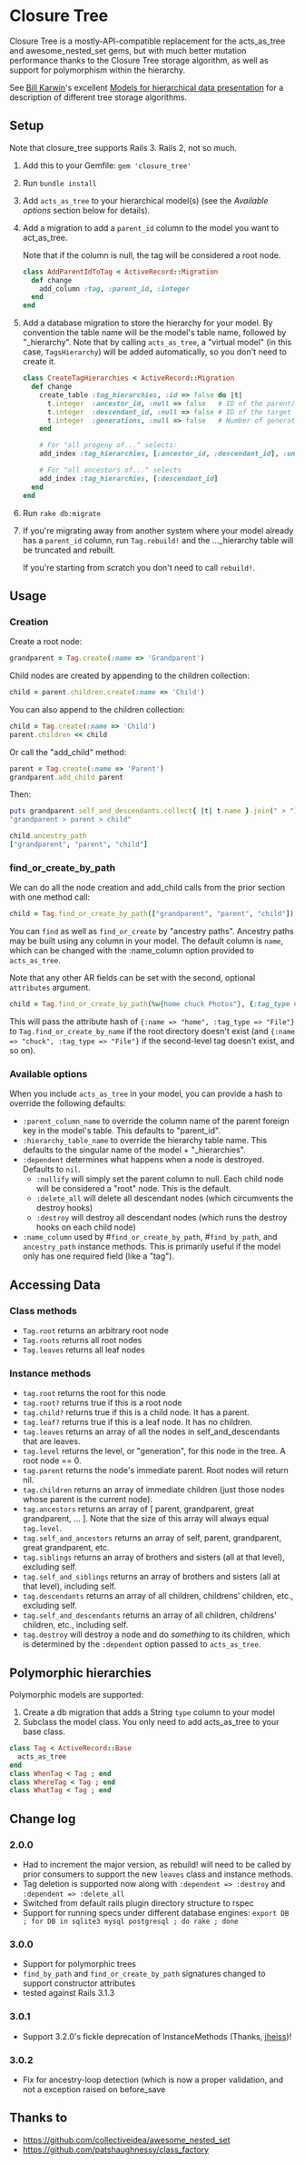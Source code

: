 # Closure Tree

Closure Tree is a mostly-API-compatible replacement for the
acts_as_tree and awesome_nested_set gems, but with much better
mutation performance thanks to the Closure Tree storage algorithm,
as well as support for polymorphism within the hierarchy.

See [Bill Karwin](http://karwin.blogspot.com/)'s excellent
[Models for hierarchical data presentation](http://www.slideshare.net/billkarwin/models-for-hierarchical-data)
for a description of different tree storage algorithms.

## Setup

Note that closure_tree supports Rails 3. Rails 2, not so much.

1.  Add this to your Gemfile: ```gem 'closure_tree'```

2.  Run ```bundle install```

3.  Add ```acts_as_tree``` to your hierarchical model(s) (see the <em>Available options</em> section below for details).

4.  Add a migration to add a ```parent_id``` column to the model you want to act_as_tree.

    Note that if the column is null, the tag will be considered a root node.

    ```ruby
    class AddParentIdToTag < ActiveRecord::Migration
      def change
        add_column :tag, :parent_id, :integer
      end
    end
    ```

5.  Add a database migration to store the hierarchy for your model. By
    convention the table name will be the model's table name, followed by
    "_hierarchy". Note that by calling ```acts_as_tree```, a "virtual model" (in this case, ```TagsHierarchy```) will be added automatically, so you don't need to create it.

    ```ruby
    class CreateTagHierarchies < ActiveRecord::Migration
      def change
        create_table :tag_hierarchies, :id => false do |t|
          t.integer  :ancestor_id, :null => false   # ID of the parent/grandparent/great-grandparent/... tag
          t.integer  :descendant_id, :null => false # ID of the target tag
          t.integer  :generations, :null => false   # Number of generations between the ancestor and the descendant. Parent/child = 1, for example.
        end

        # For "all progeny of..." selects:
        add_index :tag_hierarchies, [:ancestor_id, :descendant_id], :unique => true

        # For "all ancestors of..." selects
        add_index :tag_hierarchies, [:descendant_id]
      end
    end
    ```

6.  Run ```rake db:migrate```

7.  If you're migrating away from another system where your model already has a
    ```parent_id``` column, run ```Tag.rebuild!``` and the
    ..._hierarchy table will be truncated and rebuilt.

    If you're starting from scratch you don't need to call ```rebuild!```.

## Usage

### Creation

Create a root node:

```ruby
grandparent = Tag.create(:name => 'Grandparent')
```

Child nodes are created by appending to the children collection:

```ruby
child = parent.children.create(:name => 'Child')
```

You can also append to the children collection:

```ruby
child = Tag.create(:name => 'Child')
parent.children << child
```

Or call the "add_child" method:

```ruby
parent = Tag.create(:name => 'Parent')
grandparent.add_child parent
```

Then:

```ruby
puts grandparent.self_and_descendants.collect{ |t| t.name }.join(" > ")
"grandparent > parent > child"

child.ancestry_path
["grandparent", "parent", "child"]
```

### find_or_create_by_path

We can do all the node creation and add_child calls from the prior section with one method call:

  ```ruby
  child = Tag.find_or_create_by_path(["grandparent", "parent", "child"])
  ```

You can ```find``` as well as ```find_or_create``` by "ancestry paths".
Ancestry paths may be built using any column in your model. The default
column is ```name```, which can be changed with the :name_column option
provided to ```acts_as_tree```.

Note that any other AR fields can be set with the second, optional ```attributes``` argument.

```ruby
child = Tag.find_or_create_by_path(%w{home chuck Photos"}, {:tag_type => "File"})
```
This will pass the attribute hash of ```{:name => "home", :tag_type => "File"}``` to
```Tag.find_or_create_by_name``` if the root directory doesn't exist (and
```{:name => "chuck", :tag_type => "File"}``` if the second-level tag doesn't exist, and so on).

### Available options
<a id="options" />

When you include ```acts_as_tree``` in your model, you can provide a hash to override the following defaults:

* ```:parent_column_name``` to override the column name of the parent foreign key in the model's table. This defaults to "parent_id".
* ```:hierarchy_table_name``` to override the hierarchy table name. This defaults to the singular name of the model + "_hierarchies".
* ```:dependent``` determines what happens when a node is destroyed. Defaults to ```nil```.
    * ```:nullify``` will simply set the parent column to null. Each child node will be considered a "root" node. This is the default.
    * ```:delete_all``` will delete all descendant nodes (which circumvents the destroy hooks)
    * ```:destroy``` will destroy all descendant nodes (which runs the destroy hooks on each child node)
* ```:name_column``` used by #```find_or_create_by_path```, #```find_by_path```, and ```ancestry_path``` instance methods. This is primarily useful if the model only has one required field (like a "tag").

## Accessing Data

### Class methods

* ```Tag.root``` returns an arbitrary root node
* ```Tag.roots``` returns all root nodes
* ```Tag.leaves``` returns all leaf nodes

### Instance methods

* ```tag.root``` returns the root for this node
* ```tag.root?``` returns true if this is a root node
* ```tag.child?``` returns true if this is a child node. It has a parent.
* ```tag.leaf?``` returns true if this is a leaf node. It has no children.
* ```tag.leaves``` returns an array of all the nodes in self_and_descendants that are leaves.
* ```tag.level``` returns the level, or "generation", for this node in the tree. A root node == 0.
* ```tag.parent``` returns the node's immediate parent. Root nodes will return nil.
* ```tag.children``` returns an array of immediate children (just those nodes whose parent is the current node).
* ```tag.ancestors``` returns an array of [ parent, grandparent, great grandparent, ... ]. Note that the size of this array will always equal ```tag.level```.
* ```tag.self_and_ancestors``` returns an array of self, parent, grandparent, great grandparent, etc.
* ```tag.siblings``` returns an array of brothers and sisters (all at that level), excluding self.
* ```tag.self_and_siblings``` returns an array of brothers and sisters (all at that level), including self.
* ```tag.descendants``` returns an array of all children, childrens' children, etc., excluding self.
* ```tag.self_and_descendants``` returns an array of all children, childrens' children, etc., including self.
* ```tag.destroy``` will destroy a node and do <em>something</em> to its children, which is determined by the ```:dependent``` option passed to ```acts_as_tree```.

## Polymorphic hierarchies

Polymorphic models are supported:

1. Create a db migration that adds a String ```type``` column to your model
2. Subclass the model class. You only need to add acts_as_tree to your base class.

```ruby
class Tag < ActiveRecord::Base
  acts_as_tree
end
class WhenTag < Tag ; end
class WhereTag < Tag ; end
class WhatTag < Tag ; end
```

## Change log

### 2.0.0

* Had to increment the major version, as rebuild! will need to be called by prior consumers to support the new ```leaves``` class and instance methods.
* Tag deletion is supported now along with ```:dependent => :destroy``` and ```:dependent => :delete_all```
* Switched from default rails plugin directory structure to rspec
* Support for running specs under different database engines: ```export DB ; for DB in sqlite3 mysql postgresql ; do rake ; done```

### 3.0.0

* Support for polymorphic trees
* ```find_by_path``` and ```find_or_create_by_path``` signatures changed to support constructor attributes
* tested against Rails 3.1.3

### 3.0.1

* Support 3.2.0's fickle deprecation of InstanceMethods (Thanks, [jheiss](https://github.com/mceachen/closure_tree/pull/5))!

### 3.0.2

* Fix for ancestry-loop detection (which is now a proper validation, and not a exception raised on before_save

## Thanks to

* https://github.com/collectiveidea/awesome_nested_set
* https://github.com/patshaughnessy/class_factory

